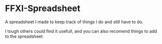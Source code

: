 # FFXI-Spreadsheet
A spreadsheet I made to keep track of things I do and still have to do.

I tough others could find it usefull, and you can also recomend things to add to the spreadsheet.
